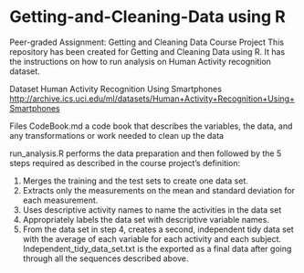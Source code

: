 # Getting-and-Cleaning-Data using R

Peer-graded Assignment: Getting and Cleaning Data Course Project
This repository has been created for Getting and Cleaning Data using R. It has the instructions on how to run analysis on Human Activity recognition dataset.

Dataset
Human Activity Recognition Using Smartphones 
http://archive.ics.uci.edu/ml/datasets/Human+Activity+Recognition+Using+Smartphones


Files
CodeBook.md a code book that describes the variables, the data, and any transformations or work needed to clean up the data

run_analysis.R performs the data preparation and then followed by the 5 steps required as described in the course project’s definition:
1. Merges the training and the test sets to create one data set.
2. Extracts only the measurements on the mean and standard deviation for each measurement.
3. Uses descriptive activity names to name the activities in the data set
4. Appropriately labels the data set with descriptive variable names.
5. From the data set in step 4, creates a second, independent tidy data set with the average of each variable for each activity and each subject.
Independent_tidy_data_set.txt is the exported as a final data after going through all the sequences described above.
